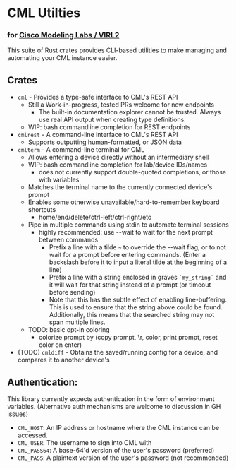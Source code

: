 # CML Utilties
### for [Cisco Modeling Labs / VIRL2](https://www.cisco.com/c/en/us/products/cloud-systems-management/modeling-labs/index.html)

This suite of Rust crates provides CLI-based utilities to make managing and automating your CML instance easier.


## Crates
* `cml` - Provides a type-safe interface to CML's REST API
  * Still a Work-in-progress, tested PRs welcome for new endpoints
	* The built-in documentation explorer cannot be trusted. Always use real API output when creating type definitions.
  * WIP: bash commandline completion for REST endpoints
* `cmlrest` - A command-line interface to CML's REST API
  * Supports outputting human-formatted, or JSON data
* `cmlterm` - A command-line terminal for CML
  * Allows entering a device directly without an intermediary shell
  * WIP: bash commandline completion for lab/device IDs/names
    * does not currently support double-quoted completions, or those with variables
  * Matches the terminal name to the currently connected device's prompt
  * Enables some otherwise unavailable/hard-to-remember keyboard shortcuts
    * home/end/delete/ctrl-left/ctrl-right/etc
  * Pipe in multiple commands using stdin to automate terminal sessions
    * highly recommended: use --wait to wait for the next prompt between commands
      * Prefix a line with a tilde `~` to override the --wait flag, or to not wait for a prompt before entering commands. (Enter a backslash before it to input a literal tilde at the beginning of a line)
      * Prefix a line with a string enclosed in graves ``` `my_string` ``` and it will wait for that string instead of a prompt (or timeout before sending)
      * Note that this has the subtle effect of enabling line-buffering. This is used to ensure that the string above could be found. Additionally, this means that the searched string may not span multiple lines.
  * TODO: basic opt-in coloring
    * colorize prompt by (copy prompt, \r, color, print prompt, reset color on enter)
* (TODO) `cmldiff` - Obtains the saved/running config for a device, and compares it to another device's
  

## Authentication:
This library currently expects authentication in the form of environment variables. (Alternative auth mechanisms are welcome to discussion in GH issues)
* `CML_HOST`: An IP address or hostname where the CML instance can be accessed.
* `CML_USER`: The username to sign into CML with
* `CML_PASS64`: A base-64'd version of the user's password (preferred)
* `CML_PASS`: A plaintext version of the user's password (not recommended)
